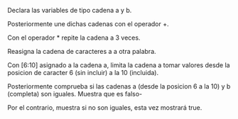 Declara las variables de tipo cadena a y b.

Posteriormente une dichas cadenas con el operador +.

Con el operador * repite la cadena a 3 veces.

Reasigna la cadena de caracteres a a otra palabra.

Con [6:10] asignado a la cadena a, limita la cadena a tomar valores desde la posicion de caracter 6 (sin incluir) a la 10 (incluida).

Posteriormente comprueba si las cadenas a (desde la posicion 6 a la 10) y b (completa) son iguales. Muestra que es falso-

Por el contrario, muestra si no son iguales, esta vez mostrará true.
